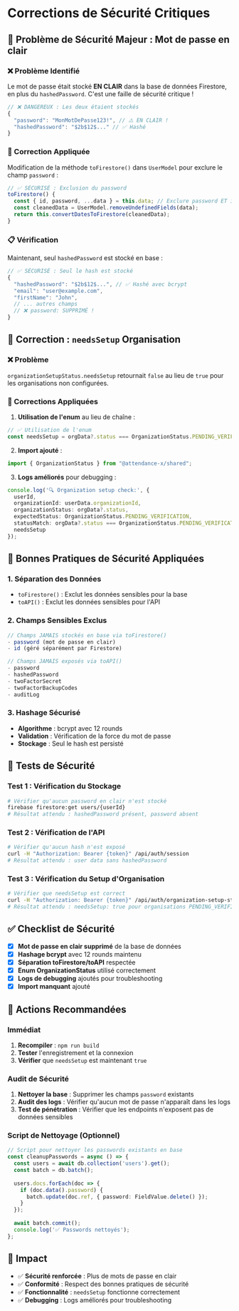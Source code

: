 # Corrections de Sécurité Critiques

## 🚨 Problème de Sécurité Majeur : Mot de passe en clair

### ❌ Problème Identifié

Le mot de passe était stocké **EN CLAIR** dans la base de données Firestore, en plus du `hashedPassword`. C'est une faille de sécurité critique !

```typescript
// ❌ DANGEREUX : Les deux étaient stockés
{
  "password": "MonMotDePasse123!", // ⚠️ EN CLAIR !
  "hashedPassword": "$2b$12$..." // ✅ Hashé
}
```

### 🔧 Correction Appliquée

Modification de la méthode `toFirestore()` dans `UserModel` pour exclure le champ `password` :

```typescript
// ✅ SÉCURISÉ : Exclusion du password
toFirestore() {
  const { id, password, ...data } = this.data; // Exclure password ET id
  const cleanedData = UserModel.removeUndefinedFields(data);
  return this.convertDatesToFirestore(cleanedData);
}
```

### 📋 Vérification

Maintenant, seul `hashedPassword` est stocké en base :

```typescript
// ✅ SÉCURISÉ : Seul le hash est stocké
{
  "hashedPassword": "$2b$12$...", // ✅ Hashé avec bcrypt
  "email": "user@example.com",
  "firstName": "John",
  // ... autres champs
  // ❌ password: SUPPRIMÉ !
}
```

## 🏢 Correction : `needsSetup` Organisation

### ❌ Problème

`organizationSetupStatus.needsSetup` retournait `false` au lieu de `true` pour les organisations non configurées.

### 🔧 Corrections Appliquées

1. **Utilisation de l'enum** au lieu de chaîne :
```typescript
// ✅ Utilisation de l'enum
const needsSetup = orgData?.status === OrganizationStatus.PENDING_VERIFICATION;
```

2. **Import ajouté** :
```typescript
import { OrganizationStatus } from "@attendance-x/shared";
```

3. **Logs améliorés** pour debugging :
```typescript
console.log('🔍 Organization setup check:', {
  userId,
  organizationId: userData.organizationId,
  organizationStatus: orgData?.status,
  expectedStatus: OrganizationStatus.PENDING_VERIFICATION,
  statusMatch: orgData?.status === OrganizationStatus.PENDING_VERIFICATION,
  needsSetup
});
```

## 🔐 Bonnes Pratiques de Sécurité Appliquées

### 1. **Séparation des Données**
- `toFirestore()` : Exclut les données sensibles pour la base
- `toAPI()` : Exclut les données sensibles pour l'API

### 2. **Champs Sensibles Exclus**
```typescript
// Champs JAMAIS stockés en base via toFirestore()
- password (mot de passe en clair)
- id (géré séparément par Firestore)

// Champs JAMAIS exposés via toAPI()
- password
- hashedPassword
- twoFactorSecret
- twoFactorBackupCodes
- auditLog
```

### 3. **Hashage Sécurisé**
- **Algorithme** : bcrypt avec 12 rounds
- **Validation** : Vérification de la force du mot de passe
- **Stockage** : Seul le hash est persisté

## 🧪 Tests de Sécurité

### Test 1 : Vérification du Stockage
```bash
# Vérifier qu'aucun password en clair n'est stocké
firebase firestore:get users/{userId}
# Résultat attendu : hashedPassword présent, password absent
```

### Test 2 : Vérification de l'API
```bash
# Vérifier qu'aucun hash n'est exposé
curl -H "Authorization: Bearer {token}" /api/auth/session
# Résultat attendu : user data sans hashedPassword
```

### Test 3 : Vérification du Setup d'Organisation
```bash
# Vérifier que needsSetup est correct
curl -H "Authorization: Bearer {token}" /api/auth/organization-setup-status
# Résultat attendu : needsSetup: true pour organisations PENDING_VERIFICATION
```

## ✅ Checklist de Sécurité

- [x] **Mot de passe en clair supprimé** de la base de données
- [x] **Hashage bcrypt** avec 12 rounds maintenu
- [x] **Séparation toFirestore/toAPI** respectée
- [x] **Enum OrganizationStatus** utilisé correctement
- [x] **Logs de debugging** ajoutés pour troubleshooting
- [x] **Import manquant** ajouté

## 🚨 Actions Recommandées

### Immédiat
1. **Recompiler** : `npm run build`
2. **Tester** l'enregistrement et la connexion
3. **Vérifier** que `needsSetup` est maintenant `true`

### Audit de Sécurité
1. **Nettoyer la base** : Supprimer les champs `password` existants
2. **Audit des logs** : Vérifier qu'aucun mot de passe n'apparaît dans les logs
3. **Test de pénétration** : Vérifier que les endpoints n'exposent pas de données sensibles

### Script de Nettoyage (Optionnel)
```typescript
// Script pour nettoyer les passwords existants en base
const cleanupPasswords = async () => {
  const users = await db.collection('users').get();
  const batch = db.batch();
  
  users.docs.forEach(doc => {
    if (doc.data().password) {
      batch.update(doc.ref, { password: FieldValue.delete() });
    }
  });
  
  await batch.commit();
  console.log('✅ Passwords nettoyés');
};
```

## 🎯 Impact

- ✅ **Sécurité renforcée** : Plus de mots de passe en clair
- ✅ **Conformité** : Respect des bonnes pratiques de sécurité
- ✅ **Fonctionnalité** : `needsSetup` fonctionne correctement
- ✅ **Debugging** : Logs améliorés pour troubleshooting